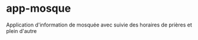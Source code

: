 # app-mosque
Application d'information de mosquée avec suivie des horaires de prières et plein d'autre 
